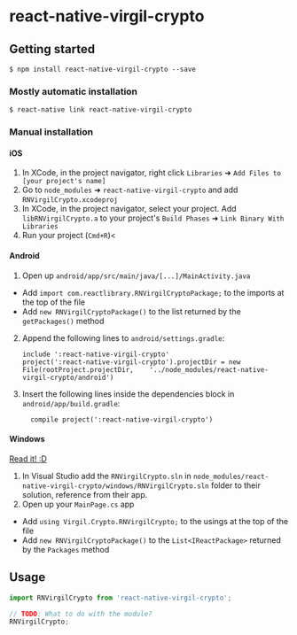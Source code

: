 
# react-native-virgil-crypto

## Getting started

`$ npm install react-native-virgil-crypto --save`

### Mostly automatic installation

`$ react-native link react-native-virgil-crypto`

### Manual installation


#### iOS

1. In XCode, in the project navigator, right click `Libraries` ➜ `Add Files to [your project's name]`
2. Go to `node_modules` ➜ `react-native-virgil-crypto` and add `RNVirgilCrypto.xcodeproj`
3. In XCode, in the project navigator, select your project. Add `libRNVirgilCrypto.a` to your project's `Build Phases` ➜ `Link Binary With Libraries`
4. Run your project (`Cmd+R`)<

#### Android

1. Open up `android/app/src/main/java/[...]/MainActivity.java`
  - Add `import com.reactlibrary.RNVirgilCryptoPackage;` to the imports at the top of the file
  - Add `new RNVirgilCryptoPackage()` to the list returned by the `getPackages()` method
2. Append the following lines to `android/settings.gradle`:
  	```
  	include ':react-native-virgil-crypto'
  	project(':react-native-virgil-crypto').projectDir = new File(rootProject.projectDir, 	'../node_modules/react-native-virgil-crypto/android')
  	```
3. Insert the following lines inside the dependencies block in `android/app/build.gradle`:
  	```
      compile project(':react-native-virgil-crypto')
  	```

#### Windows
[Read it! :D](https://github.com/ReactWindows/react-native)

1. In Visual Studio add the `RNVirgilCrypto.sln` in `node_modules/react-native-virgil-crypto/windows/RNVirgilCrypto.sln` folder to their solution, reference from their app.
2. Open up your `MainPage.cs` app
  - Add `using Virgil.Crypto.RNVirgilCrypto;` to the usings at the top of the file
  - Add `new RNVirgilCryptoPackage()` to the `List<IReactPackage>` returned by the `Packages` method


## Usage
```javascript
import RNVirgilCrypto from 'react-native-virgil-crypto';

// TODO: What to do with the module?
RNVirgilCrypto;
```
  